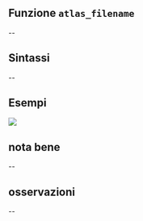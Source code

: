 ## Funzione `atlas_filename`

--

## Sintassi

--

## Esempi

<img src="/img/variabili/atlas_filename/atlas_filename1.png">

## nota bene

--

## osservazioni

--